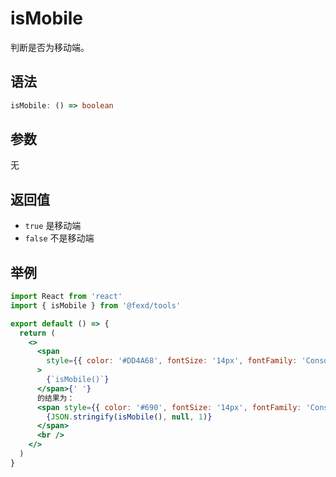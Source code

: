 # isMobile

判断是否为移动端。

## 语法

```ts
isMobile: () => boolean
```

## 参数

无

## 返回值

- `true` 是移动端
- `false` 不是移动端

## 举例

```jsx
import React from 'react'
import { isMobile } from '@fexd/tools'

export default () => {
  return (
    <>
      <span
        style={{ color: '#DD4A68', fontSize: '14px', fontFamily: 'Consolas' }}
      >
        {`isMobile()`}
      </span>{' '}
      的结果为：
      <span style={{ color: '#690', fontSize: '14px', fontFamily: 'Consolas' }}>
        {JSON.stringify(isMobile(), null, 1)}
      </span>
      <br />
    </>
  )
}
```
